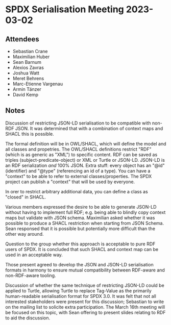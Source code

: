 # SPDX Serialisation Meeting 2023-03-02

## Attendees

* Sebastian Crane
* Maximilian Huber
* Sean Barnum
* Alexios Zavras
* Joshua Watt
* Meret Behrens
* Marc-Etienne Vargenau
* Armin Tänzer
* David Kemp

## Notes

Discussion of restricting JSON-LD serialisation to be compatible with non-RDF JSON.  It was determined that with a combination of context maps and SHACL this is possible.

The formal definition will be in OWL/SHACL, which will define the model and all classes and propetries.
The OWL/SHACL definitions restrict "RDF" (which is as generic as "XML") to specific content.
RDF can be saved as triples (subject-predicate-object) or XML or Turtle or JSON-LD.
JSON-LD is an RDF serialization *and* 100% JSON. Extra stuff: every object has an "@id" (identifier) and "@type" (referencing an id of a type). You can have a "context" to be able to refer to external classes/properties. 
The SPDX project can publish a "context" that will be used by everyone.

In orer to restrict arbitrary additional data, you can define a class as "closed" in SHACL.

Various members expressed the desire to be able to generate JSON-LD without having to implement full RDF; e.g. being able to blindly copy context maps but validate with JSON schema. Maximilian asked whether it was possible to produce a SHACL restriction when starting from JSON Schema. Sean responsed that it is possible but potentially more difficult than the other way around.

Question to the group whether this approach is acceptable to pure RDF users of SPDX. It is concluded that such SHACL and context map can be used in an acceptable way.

Those present agreed to develop the JSON and JSON-LD serialisation formats in harmony to ensure mutual compatibility between RDF-aware and non-RDF-aware tooling.

Discussion of whether the same technique of restricting JSON-LD could be applied to Turtle, allowing Turtle to replace Tag-Value as the primarily human-readable serialisation format for SPDX 3.0. It was felt that not all interested stakeholders were present for this discussion; Sebastian to write on the mailing list to solicite extra participation. The March 16th meeting will be focused on this topic, with Sean offering to present slides relating to RDF to aid the discussion.
